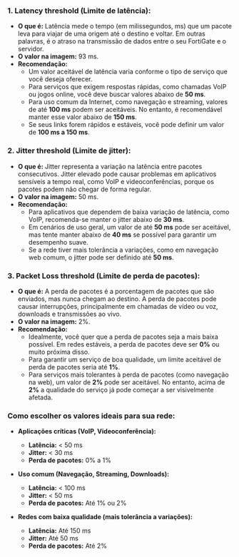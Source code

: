 ### 1. **Latency threshold (Limite de latência):**
   - **O que é:** Latência mede o tempo (em milissegundos, ms) que um pacote leva para viajar de uma origem até o destino e voltar. Em outras palavras, é o atraso na transmissão de dados entre o seu FortiGate e o servidor.
   - **O valor na imagem:** 93 ms.
   - **Recomendação:** 
     - Um valor aceitável de latência varia conforme o tipo de serviço que você deseja oferecer.
     - Para serviços que exigem respostas rápidas, como chamadas VoIP ou jogos online, você deve buscar valores abaixo de **50 ms**.
     - Para uso comum da Internet, como navegação e streaming, valores de até **100 ms** podem ser aceitáveis. No entanto, é recomendável manter esse valor abaixo de **150 ms**.
     - Se seus links forem rápidos e estáveis, você pode definir um valor de **100 ms a 150 ms**.

### 2. **Jitter threshold (Limite de jitter):**
   - **O que é:** Jitter representa a variação na latência entre pacotes consecutivos. Jitter elevado pode causar problemas em aplicativos sensíveis a tempo real, como VoIP e videoconferências, porque os pacotes podem não chegar de forma regular.
   - **O valor na imagem:** 50 ms.
   - **Recomendação:**
     - Para aplicativos que dependem de baixa variação de latência, como VoIP, recomenda-se manter o jitter abaixo de **30 ms**.
     - Em cenários de uso geral, um valor de até **50 ms** pode ser aceitável, mas tente manter abaixo de **40 ms** se possível para garantir um desempenho suave.
     - Se a rede tiver mais tolerância a variações, como em navegação web comum, o jitter pode ser definido até **50 ms**.

### 3. **Packet Loss threshold (Limite de perda de pacotes):**
   - **O que é:** A perda de pacotes é a porcentagem de pacotes que são enviados, mas nunca chegam ao destino. A perda de pacotes pode causar interrupções, principalmente em chamadas de vídeo ou voz, downloads e transmissões ao vivo.
   - **O valor na imagem:** 2%.
   - **Recomendação:**
     - Idealmente, você quer que a perda de pacotes seja a mais baixa possível. Em redes estáveis, a perda de pacotes deve ser **0%** ou muito próxima disso.
     - Para garantir um serviço de boa qualidade, um limite aceitável de perda de pacotes seria até **1%**.
     - Para serviços mais tolerantes à perda de pacotes (como navegação na web), um valor de **2%** pode ser aceitável. No entanto, acima de **2%** a qualidade do serviço já pode começar a ser visivelmente afetada.

### Como escolher os valores ideais para sua rede:
- **Aplicações críticas (VoIP, Videoconferência):**
  - **Latência:** < 50 ms
  - **Jitter:** < 30 ms
  - **Perda de pacotes:** 0% a 1%

- **Uso comum (Navegação, Streaming, Downloads):**
  - **Latência:** < 100 ms
  - **Jitter:** < 50 ms
  - **Perda de pacotes:** Até 1% ou 2%

- **Redes com baixa qualidade (mais tolerância a variações):**
  - **Latência:** Até 150 ms
  - **Jitter:** Até 50 ms
  - **Perda de pacotes:** Até 2%
